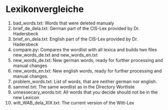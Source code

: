 # Lexikonvergleiche


1.  bad_words.txt:		Words that were deleted manualy
2.  brief_de_dela.txt:		German part of the CIS-Lex provided by Dr. Hadersbeck
3.  brief_en_dela.txt:		English part of the CIS-Lex provided by Dr. Hadersbeck
4.  compare.py:		Compares the wordlist with all lexica and builds two files new_words_de.txt and new_words_en.txt
5.  new_words_de.txt:		New german words, ready for further processing and manual changes
6.  new_words_en.txt:		New english words, ready for further processing and manual changes.
7.  problem_words.txt:		List of words, that are neither german nor english.
8.  sammel.txt:		The same wordlist as in the Directory Wortliste
9.  unnessecary_words.txt:		All words that you decide should not be in the new Lexicon
10. witt_WAB_dela_XIX.txt:		The current version of the Witt-Lex